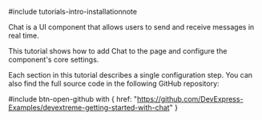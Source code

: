 #include tutorials-intro-installationnote

Chat is a UI component that allows users to send and receive messages in real time.

This tutorial shows how to add Chat to the page and configure the component's core settings.

<div class="simulator-desktop-container" data-view="/Content/Applications/24_2/GettingStartedWith/Chat/index.html, /Content/Applications/24_2/GettingStartedWith/Chat/index.js, /Content/Applications/24_2/GettingStartedWith/Chat/index.css"></div>

Each section in this tutorial describes a single configuration step. You can also find the full source code in the following GitHub repository:

#include btn-open-github with {
    href: "https://github.com/DevExpress-Examples/devextreme-getting-started-with-chat"
}
